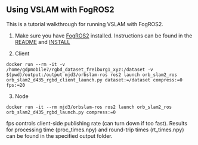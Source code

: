 Using VSLAM with FogROS2
---

This is a tutorial walkthrough for running VSLAM with FogROS2.

1. Make sure you have [FogROS2](https://github.com/BerkeleyAutomation/FogROS2) installed. Instructions can be found in the [README](https://github.com/BerkeleyAutomation/FogROS2/blob/main/README.md) and [INSTALL](https://github.com/BerkeleyAutomation/FogROS2/blob/main/INSTALL.md)

2. Client
```
docker run --rm -it -v /home/gdpmobile7/rgbd_dataset_freiburg1_xyz:/dataset -v $(pwd)/output:/output mjd3/orbslam-ros ros2 launch orb_slam2_ros orb_slam2_d435_rgbd_client_launch.py dataset:=/dataset compress:=0 fps:=20
```

3. Node 
```
docker run -it --rm mjd3/orbslam-ros ros2 launch orb_slam2_ros orb_slam2_d435_rgbd_launch.py compress:=0
```

fps controls client-side publishing rate (can turn down if too fast). Results for processing time (proc_times.npy) and round-trip times (rt_times.npy) can be found in the specified output folder.
